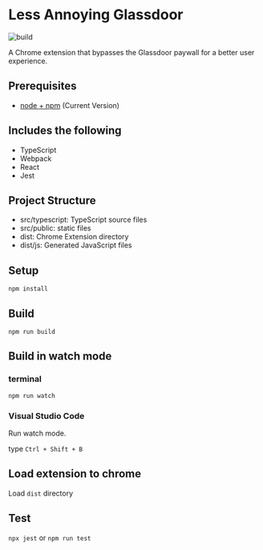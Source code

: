 # Less Annoying Glassdoor

![build](https://github.com/ericvtheg/Less-Annoying-Glassdoor/workflows/build/badge.svg)

A Chrome extension that bypasses the Glassdoor paywall for a better user experience.

## Prerequisites

* [node + npm](https://nodejs.org/) (Current Version)

## Includes the following

* TypeScript
* Webpack
* React
* Jest

## Project Structure

* src/typescript: TypeScript source files
* src/public: static files
* dist: Chrome Extension directory
* dist/js: Generated JavaScript files

## Setup

```
npm install
```

## Build

```
npm run build
```

## Build in watch mode

### terminal

```
npm run watch
```

### Visual Studio Code

Run watch mode.

type `Ctrl + Shift + B`

## Load extension to chrome

Load `dist` directory

## Test
`npx jest` or `npm run test`
